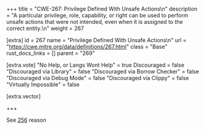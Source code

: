 +++
title = "CWE-267: Privilege Defined With Unsafe Actions\n"
description = "A particular privilege, role, capability, or right can be used to perform unsafe actions that were not intended, even when it is assigned to the correct entity.\n"
weight = 267

[extra]
id = 267
name = "Privilege Defined With Unsafe Actions\n"
url = "https://cwe.mitre.org/data/definitions/267.html"
class = "Base"
rust_docs_links = []
parent = "269"

[extra.vote]
"No Help, or Langs Wont Help" = true
Discouraged = false
"Discouraged via Library" = false
"Discouraged via Borrow Checker" = false
"Discouraged via Debug Mode" = false
"Discouraged via Clippy" = false
"Virtually Impossible" = false

[extra.vector]

+++

See [256](/rust-are-we-secure-yet/cwes/cwe-256) reason